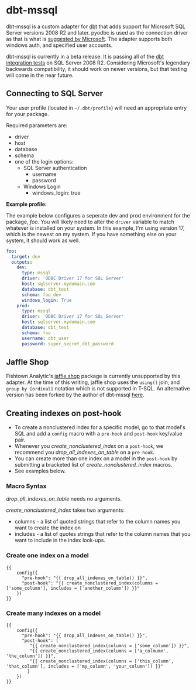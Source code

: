 # dbt-mssql

dbt-mssql is a custom adapter for [dbt](https://github.com/fishtown-analytics/dbt) that adds support for Microsoft SQL Server versions 2008 R2 and later. pyodbc is used as the connection driver as that is what is [suggested by Microsoft](https://docs.microsoft.com/en-us/sql/connect/python/python-driver-for-sql-server). The adapter supports both windows auth, and specified user accounts.

dbt-mssql is currently in a beta release. It is passing all of the [dbt integration tests](https://github.com/fishtown-analytics/dbt-integration-tests/) on SQL Server 2008 R2. Considering Microsoft's legendary backwards compatibility, it should work on newer versions, but that testing will come in the near future. 

## Connecting to SQL Server

Your user profile (located in `~/.dbt/profile`) will need an appropriate entry for your package. 

Required parameters are:

- driver
- host
- database
- schema
- one of the login options:
  - SQL Server authentication
    - username
    - password
  - Windows Login
    - windows_login: true

**Example profile:**

The example below configures a seperate dev and prod environment for the package, _foo_. You will likely need to alter the `driver` variable to match whatever is installed on your system. In this example, I'm using version 17, which is the newest on my system. If you have something else on your system, it should work as well.

```yaml
foo:
  target: dev
  outputs:
    dev:
      type: mssql
      driver: 'ODBC Driver 17 for SQL Server'
      host: sqlserver.mydomain.com
      database: dbt_test
      schema: foo_dev
      windows_login: True
    prod:
      type: mssql
      driver: 'ODBC Driver 17 for SQL Server'
      host: sqlserver.mydomain.com
      database: dbt_test
      schema: foo
      username: dbt_user
      password: super_secret_dbt_password
```

## Jaffle Shop

Fishtown Analytic's [jaffle shop](https://github.com/fishtown-analytics/jaffle_shop) package is currently unsupported by this adapter. At the time of this writing, jaffle shop uses the `using()` join, and `group by [ordinal]` notation which is not supported in T-SQL. An alternative version has been forked by the author of dbt-mssql [here](https://github.com/jacobm001/jaffle_shop_mssql).

## Creating indexes on post-hook

- To create a nonclustered index for a specific model, go to that model's SQL and add a `config` macro with a `pre-hook` and `post-hook` key/value pair.  
- Whenever you _create_nonclustered_index_ on a `post-hook`, we recommend you _drop_all_indexes_on_table_ on a `pre-hook`.  
- You can create more than one index on a model in the `post-hook` by submitting a bracketed list of _create_nonclustered_index_ macros. 
- See examples below.

### Macro Syntax

_drop_all_indexes_on_table_ needs no arguments.

_create_nonclustered_index_ takes two arguments:
  - columns - a list of quoted strings that refer to the column names you want to create the index on
  - includes - a list of quotes strings that refer to the column names that you want to include in the index look-ups.

### Create one index on a model

```jinja2
{{ 
    config({
      "pre-hook": "{{ drop_all_indexes_on_table() }}",
      "post-hook": "{{ create_nonclustered_index(columns = ['some_column'], includes = ['another_column']) }}"
    }) 
}}
```

### Create many indexes on a model 

```jinja2
{{ 
    config({
      "pre-hook": "{{ drop_all_indexes_on_table() }}",
      "post-hook": [
         "{{ create_nonclustered_index(columns = ['some_column']) }}",
         "{{ create_nonclustered_index(columns = ['a_colmumn', 'the_column']) }}",
         "{{ create_nonclustered_index(columns = ['this_column', 'that_column'], includes = ['my_column', 'your_column']) }}"
	    ]
    }) 
}}
```
